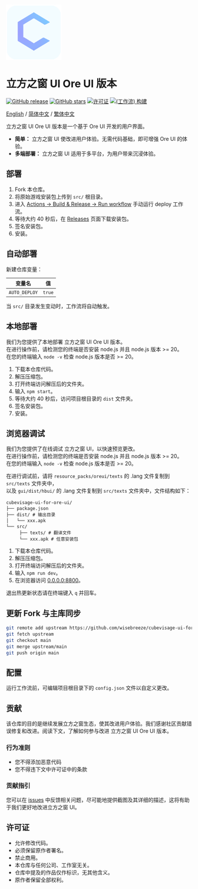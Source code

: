 <div align="left">
  <img src="https://raw.githubusercontent.com/wisebreeze/cubevisage-ui-for-ore-ui/main/src/sources/pack_icon.png" width="150" alt="CubeVisage Icon">
</div>

# 立方之窗 UI Ore UI 版本

[![GitHub release](https://img.shields.io/github/v/release/wisebreeze/cubevisage-ui-for-ore-ui?style=flat-square)](https://github.com/wisebreeze/cubevisage-ui-for-ore-ui/releases)
[![GitHub stars](https://img.shields.io/github/stars/wisebreeze/cubevisage-ui-for-ore-ui?style=flat-square)](https://github.com/wisebreeze/cubevisage-ui-for-ore-ui/stargazers)
[![许可证](https://img.shields.io/badge/许可证-自定义-green?style=flat-square)](LICENSE)
[![(工作流) 构建](https://github.com/wisebreeze/cubevisage-ui-for-ore-ui/actions/workflows/deploy.yml/badge.svg)](https://github.com/wisebreeze/cubevisage-ui-for-ore-ui/actions/workflows/deploy.yml)

[English](/README.md) / [简体中文](/README.zh_CN.md) / [繁体中文](/README.zh_TW.md)

立方之窗 UI Ore UI 版本是一个基于 Ore UI 开发的用户界面。

* **简单：** 立方之窗 UI 使改进用户体验。无需代码基础，即可增强 Ore UI 的体验。
* **多端部署：** 立方之窗 UI 适用于多平台，为用户带来沉浸体验。

## 部署

1. Fork 本仓库。
2. 将原始游戏安装包上传到 `src/` 根目录。
3. 进入 [Actions → Build & Release → Run workflow](https://github.com/wisebreeze/cubevisage-ui-for-ore-ui/actions/workflows/deploy.yml) 手动运行 deploy 工作流。
4. 等待大约 40 秒后，在 [Releases](https://github.com/wisebreeze/cubevisage-ui-for-ore-ui/releases) 页面下载安装包。
5. 签名安装包。
6. 安装。

## 自动部署

新建仓库变量：

|变量名|值|
|---|---|
|`AUTO_DEPLOY`|`true`|

当 `src/` 目录发生变动时，工作流将自动触发。

## 本地部署

我们为您提供了本地部署 立方之窗 UI Ore UI 版本。  
在进行操作前，请检测您的终端是否安装 node.js 并且 node.js 版本 >= 20。  
在您的终端输入 `node -v` 检查 node.js 版本是否 >= 20。 

1. 下载本仓库代码。
2. 解压压缩包。
3. 打开终端访问解压后的文件夹。
4. 输入 `npm start`。
5. 等待大约 40 秒后，访问项目根目录的 `dist` 文件夹。
6. 签名安装包。
7. 安装。

## 浏览器调试

我们为您提供了在线调试 立方之窗 UI，以快速预览更改。  
在进行操作前，请检测您的终端是否安装 node.js 并且 node.js 版本 >= 20。  
在您的终端输入 `node -v` 检查 node.js 版本是否 >= 20。 

在进行调试前，请将 `resource_packs/oreui/texts` 的 .lang 文件复制到 `src/texts` 文件夹中，  
以及 `gui/dist/hbui/` 的 .lang 文件复制到 `src/texts` 文件夹中，文件结构如下：

```text
cubevisage-ui-for-ore-ui/
├── package.json
├── dist/ # 输出目录
│   └── xxx.apk
└── src/
     ├── texts/ # 翻译文件
     └── xxx.apk # 任意安装包
```

1. 下载本仓库代码。
2. 解压压缩包。
3. 打开终端访问解压后的文件夹。
4. 输入 `npm run dev`。
5. 在浏览器访问 [0.0.0.0:8800](0.0.0.0:8800)。

退出热更新状态请在终端键入 `q` 并回车。

## 更新 Fork 与主库同步

```bash
git remote add upstream https://github.com/wisebreeze/cubevisage-ui-for-ore-ui.git
git fetch upstream
git checkout main
git merge upstream/main
git push origin main
```

## 配置

运行工作流前，可编辑项目根目录下的 `config.json` 文件以自定义更改。

## 贡献

该仓库的目的是继续发展立方之窗生态，使其改进用户体验。我们感谢社区贡献错误修复和改进。阅读下文，了解如何参与改进 立方之窗 UI Ore UI 版本。

### 行为准则

- 您不得添加恶意代码
- 您不得违下文中许可证中的条款

### 贡献指引

您可以在 [issues](https://github.com/wisebreeze/cubevisage-ui-for-ore-ui/issues) 中反馈相关问题，尽可能地提供截图及其详细的描述，这将有助于我们更好地改进立方之窗 UI。

## 许可证

- 允许修改代码。  
- 必须保留原作者署名。  
- 禁止商用。  
- 本仓库与任何公司、工作室无关。  
- 仓库中提及的作品仅作标识，无其他含义。
- 原作者保留全部权利。  